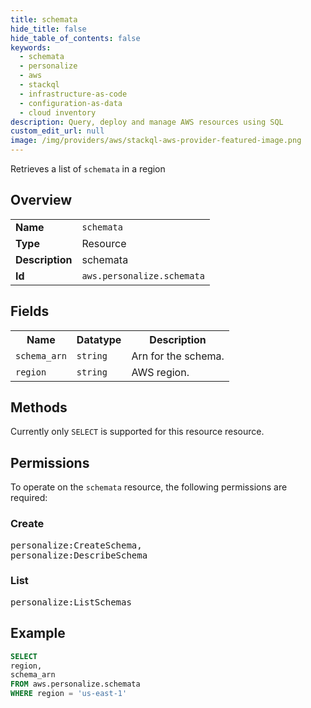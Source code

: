 ```yaml
---
title: schemata
hide_title: false
hide_table_of_contents: false
keywords:
  - schemata
  - personalize
  - aws
  - stackql
  - infrastructure-as-code
  - configuration-as-data
  - cloud inventory
description: Query, deploy and manage AWS resources using SQL
custom_edit_url: null
image: /img/providers/aws/stackql-aws-provider-featured-image.png
---
```

Retrieves a list of <code>schemata</code> in a region

## Overview
<table><tbody>
<tr><td><b>Name</b></td><td><code>schemata</code></td></tr>
<tr><td><b>Type</b></td><td>Resource</td></tr>
<tr><td><b>Description</b></td><td>schemata</td></tr>
<tr><td><b>Id</b></td><td><code>aws.personalize.schemata</code></td></tr>
</tbody></table>

## Fields
<table><tbody>
<tr><th>Name</th><th>Datatype</th><th>Description</th></tr>
<tr><td><code>schema_arn</code></td><td><code>string</code></td><td>Arn for the schema.</td></tr>
<tr><td><code>region</code></td><td><code>string</code></td><td>AWS region.</td></tr>

</tbody></table>

## Methods
Currently only <code>SELECT</code> is supported for this resource resource.

## Permissions

To operate on the <code>schemata</code> resource, the following permissions are required:

### Create
<pre>
personalize:CreateSchema,
personalize:DescribeSchema</pre>

### List
<pre>
personalize:ListSchemas</pre>


## Example
```sql
SELECT
region,
schema_arn
FROM aws.personalize.schemata
WHERE region = 'us-east-1'
```
